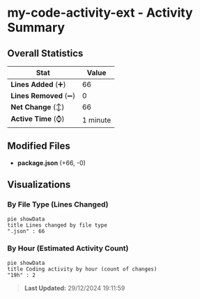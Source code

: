 # my-code-activity-ext - Activity Summary 

## Overall Statistics

| Stat                   | Value                                                             |
| ---------------------- | ----------------------------------------------------------------- |
| **Lines Added** (➕)   | 66                                          |
| **Lines Removed** (➖) | 0                                        |
| **Net Change** (↕)    | 66                |
| **Active Time** (⌚)   | 1 minute |


## Modified Files
- **package.json** (+66, -0)

## Visualizations

### By File Type (Lines Changed)

```mermaid
pie showData
title Lines changed by file type
".json" : 66
```

### By Hour (Estimated Activity Count)

```mermaid
pie showData
title Coding activity by hour (count of changes)
"19h" : 2
```


> **Last Updated:** 29/12/2024 19:11:59